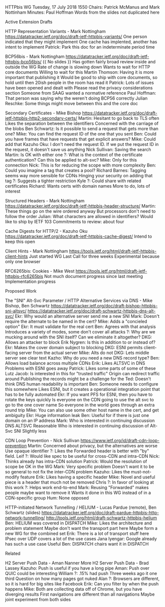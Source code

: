 HTTPbis WG
Tuesday, 17 July 2018 1550
Chairs: Patrick McManus and Mark Nottinham
Minutes: Paul Hoffman
	Words from the slides not duplicated here

Active Extension Drafts

HTTP Representation Variants - Mark Nottingham
	https://datatracker.ietf.org/doc/draft-ietf-httpbis-variants/
	One person indicated that they might implement
	One cache has implented, another has intent to implement
	Patrick: Park this doc for an indeterminate period time

BCP56bis - Mark Nottingham
	https://datatracker.ietf.org/doc/draft-ietf-httpbis-bcp56bis/
	{{ No slides }}
	Has gotten fairly broad review inside and outside the WG
	Rate of change is slowing down
	Wants to wait for HTTP core documents
	Willing to wait for this
	Martin Thomson: Having it is more important that publishing it
		Would be good to ship with core documents, so hold until then
	20ish people in the room has read it
	Patrick: Lots of issues have been opened and dealt with
		Please read the privacy considerations section
		Someone from SAAG wanted a normative reference
			Paul Hoffman: That person was saying why the weren't doing BCP56 correctly
	Julian Reschke: Some things might move between this and the core doc

Secondary Certificates - Mike Bishop
	https://datatracker.ietf.org/doc/draft-ietf-httpbis-http2-secondary-certs/
	Martin: Hesitant to go back to TLS often
		Likes the separation between the identifiers
		Concerned with the carriage of the blobs
	Ben Schwartz: Is it possible to send a request that gets more than one?
		Mike: You can find the request ID of the one that you sent
		Ben: Could you have frames that have requests that get explicit answers?
		Mike: Could add that
	Kazuho Oku: I don't need the request ID.
		If we put the request ID in the request, it doesn't save us anything
		Nick Sullivan: Saving the search
			Martin: Is OK with either one
	?: What is the context of the certificate authentication?
		Can this be applied to alt-svc?
		Mike: Only for this connection
	Nick: This is for reducing the scope with more complexity
	Ben: Could you imagine a tag that creates a pool?
	Richard Barnes: Tagging seems way more sensible for CDNs
		Hinging your security on adding that tag
	?: Suggests a tighter restriction
	Kyle ?: Could share with related certificates
	Richard: Wants certs with domain names
	More to do, lots of interest

Structured Headers - Mark Nottingham
	https://datatracker.ietf.org/doc/draft-ietf-httpbis-header-structure/
	Martin: These things go on the wire ordered anyway
		But processors don't need to follow the order
	Julian: What characters are allowed in identifiers?
	Would like to ship by IETF 103
	Commitments to review: about four
		
Cache Digests for HTTP/2 - Kazuho Oku
	https://datatracker.ietf.org/doc/draft-ietf-httpbis-cache-digest/
	Intend to keep this open

Client Hints - Mark Nottingham
	https://tools.ietf.org/html/draft-ietf-httpbis-client-hints
	Just started WG Last Call for three weeks
	Experimental because only one browser 

RFC6265bis: Cookies - Mike West
	https://tools.ietf.org/html/draft-ietf-httpbis-rfc6265bis
	Not much document progress since last meeting
	Implementation progress

Proposed Work

The "SNI" Alt-Svc Parameter / HTTP Alternative Services via DNS - Mike Bishop, Ben Schwartz
	https://datatracker.ietf.org/doc/draft-bishop-httpbis-sni-altsvc/
	https://datatracker.ietf.org/doc/draft-schwartz-httpbis-dns-alt-svc/
	Ekr: Why would an alternative server send me a new SNI
	Mark: Doesn't require the alternate to be named in the cert?
		Mike: Adds a "concieled option"
		Ekr: It must validate for the real cert
		Ben: Agrees with that analysis
			Introduces a variety of modes, some don't cover all attacks
	?: Why are we mucking around with the SNI itself?
		Can we eliminate it altogether?
	DKG: Allows an attacker to block
	Erik Nygren: Is this in addition to or instead of?
	Ekr: Makes the cover domain subject to blocking
	DKG: ESNI permits client-facing server from the actual server
		Mike: Alts do not
		DKG: Lets middle server see clear text
	Kazho: Why do you need a new DNS record type?
		Ben: Allows load balance across multiple CDNs
	Erik: Likes ALTSVC in DNS
		Problems with ESNI goes away
	Patrick: Likes some parts of some of these
	Lutz Jacob: Is interested in this for "trusted traffic"
		Origin can redirect traffic around
		Publishing the records might be a challenge for the 
	Ted: Doesn't think DNS human readability is important
		Ben: Someone needs to configure this somewhere
			Likes ESNI, but it creates a operational integration point that has to be fully automated
	Ekr: If you want PFS for ESNI, then you have to rotate the keys quickly
		Is everyone on the CDN going to use the alt svc to go to the one cover name
		So everyone in the world goes through an extra round trip
		Mike: You can also use some other host name in the cert, and get ambiguity
			Ekr: Huge information leak
		Ben: Useful for if there is just one domain on an IP address
	Mark: Who is interested in continuing discussion DNS ALTSVC
			Reasonable
		Who is interested in continuing discussion of Alt-Svc SNI
			Slightly less

CDN Loop Prevention - Nick Sullivan
	https://www.ietf.org/id/draft-cdn-loop-prevention
	Martin: Concerned about privacy, but the alternatives are worse
		Use opaque identifier
	?: Likes the Forwarded header is better with "by" field.
	Leif ?: Would like spec to be useful for cross-CDN and intra-CDN
		Nick: Thinks already has intra-CDN solution
		Patrick: Would the resolution of scope be OK in the WG
		Mark: Very specific problem
			Doesn't want it to be so general to not fix the inter-CDN problem
	Kazuho: Likes the must-not-modify feature
	Erik: Likes having a specific header
	Mike: Novel and useful piece is a header that much not be removed
	Chris ?: In favor of looking at this work
	?: Helps work end-to-end
	Mark: Reusing "Forwarded" makes people maybe want to remove it
		Wants it done in this WG instead of in a CDN-specific group
	Hum: None opposed

HTTP-initiated Network Tunnelling / HELIUM - Lucas Pardue (remote), Ben Schwartz (slides)
	https://datatracker.ietf.org/doc/draft-pardue-httpbis-http-network-tunnelling/
	http://tools.ietf.org/html/draft-schwartz-httpbis-helium
	Ben: HELIUM was covered in DISPATCH
	Mike: Likes the architecture and problem statement
		Maybe don't want the transport part here
		Maybe form a new WG for the combined set
	Erik: There is a lot of transport stuff here
		IPsec over UDP covers a lot of the use cases
	Jana Iyengar: Google already has such a use case
		Useful
	Ben: DISPATCH chairs want it in DISPATCH

Related

H2 Server Push Data - Aman Nanner
More H2 Server Push Data - Brad Lassey
	Kazuho: Push is useful if you have a long pipe
		Aman: Push over QUIC could be interesting
	William ?: .15% had push
		Three weeks ago it one third
		Question on how many pages got nuked
	Alan ?: Browsers are different, so it is hard for big sites like Facebook
	Erik: Can you filter by when the push happens
	Mike: Both are collecting data off of Chrome, but you have diverging results
		First navigations are different than all navigations
		Maybe joint experiment from both sides